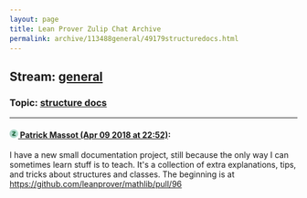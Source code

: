 ```yaml
---
layout: page
title: Lean Prover Zulip Chat Archive 
permalink: archive/113488general/49179structuredocs.html
---
```


## Stream: [general](index.html)
### Topic: [structure docs](49179structuredocs.html)

---

#### [![Click to go to Zulip](../../assets/img/zulip2.png) Patrick Massot (Apr 09 2018 at 22:52)](https://leanprover.zulipchat.com/#narrow/stream/113488-general/topic/structure%20docs/near/124854359):
I have a new small documentation project, still because the only way I can sometimes learn stuff is to teach. It's a collection of extra explanations, tips, and tricks about structures and classes. The beginning is at https://github.com/leanprover/mathlib/pull/96

